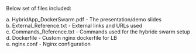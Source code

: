 Below set of files included:

a. HybridApp_DockerSwarm.pdf - The presentation/demo slides<br />
b. External_Reference.txt - External links and URLs used<br />
c. Commands_Reference.txt - Commands used for the hybride swarm setup<br />
d. Dockerfile - Custom nginx dockerfile for LB<br />
e. nginx.conf - Nginx configuration<br />
